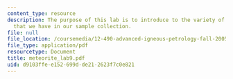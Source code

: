 ```yaml
---
content_type: resource
description: The purpose of this lab is to introduce to the variety of meteorites
  that we have in our sample collection.
file: null
file_location: /coursemedia/12-490-advanced-igneous-petrology-fall-2005/d9103ffee152699dde212623f7c0e821_meteorite_lab9.pdf
file_type: application/pdf
resourcetype: Document
title: meteorite_lab9.pdf
uid: d9103ffe-e152-699d-de21-2623f7c0e821
---
```

